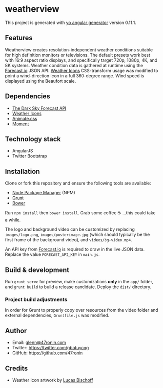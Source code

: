 # weatherview

This project is generated with [yo angular generator](https://github.com/yeoman/generator-angular)
version 0.11.1.

## Features

Weatherview creates resolution-independent weather conditions suitable for high definition monitors or televisions. The default presets work best with 16:9 aspect ratio displays, and specifically target 720p, 1080p, 4K, and 8K systems. Weather condition data is gathered at runtime using the [Forecast.io](http://forecast.io/) JSON API. [Weather Icons](https://github.com/erikflowers/weather-icons) CSS-transform usage was modified to point a wind-direction icon in a full 360-degree range. Wind speed is displayed using the Beaufort scale.

## Dependencies

- [The Dark Sky Forecast API](https://developer.forecast.io/)
- [Weather Icons](https://github.com/erikflowers/weather-icons)
- [Animate.css](https://github.com/daneden/animate.css)
- [Moment](https://github.com/moment/moment)

## Technology stack

- AngularJS
- Twitter Bootstrap

## Installation

Clone or fork this repository and ensure the following tools are available:
- [Node Package Manager](https://www.npmjs.com/) (NPM)
- [Grunt](http://gruntjs.com/)
- [Bower](http://bower.io/)

Run `npm install` then `bower install`. Grab some coffee :coffee: …this could take a while.

The logo and background video can be customized by replacing `images/logo.png`, `images/posterimage.jpg` (which should typically be the first frame of the background video), and `videos/bg-video.mp4`.

An API key from [Forecast.io](https://developer.forecast.io/) is required to draw in the live JSON data. Replace the value `FORECAST_API_KEY` in `main.js`.

## Build & development

Run `grunt serve` for preview, make customizations **only** in the `app/` folder, and `grunt build` to build a release candidate. Deploy the `dist/` directory.

### Project build adjustments

In order for Grunt to properly copy over resources from the video folder and external dependencies, `Gruntfile.js` was modified.

## Author

- Email: glenn@47ronin.com
- Twitter: https://twitter.com/gbatuyong
- GitHub: https://github.com/47ronin

## Credits

- Weather icon artwork by [Lucas Bischoff](https://www.twitter.com/artill)
